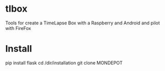 tlbox
=====
Tools for create a TimeLapse Box with a Raspberry and Android and pilot with FireFox


Install
====
pip install flask
cd /dir/installation
git clone MONDEPOT
